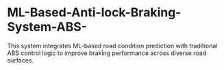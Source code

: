# ML-Based-Anti-lock-Braking-System-ABS-
This system integrates ML-based road condition prediction with traditional ABS control logic to improve braking performance across diverse road surfaces.
